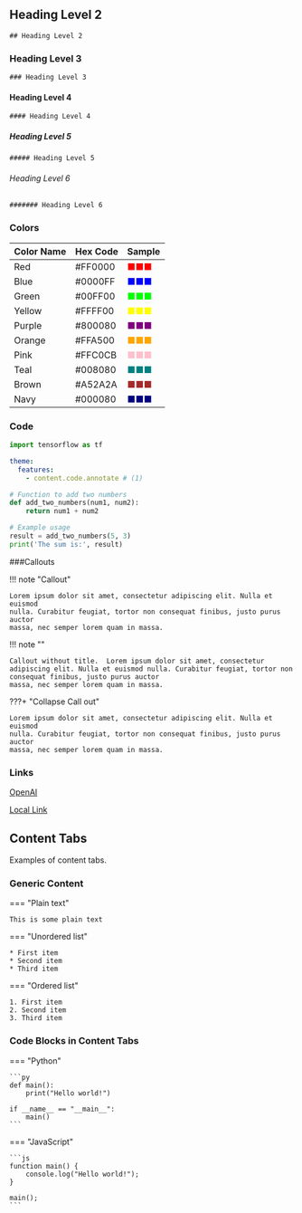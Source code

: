 

## Heading Level 2
``` 
## Heading Level 2
```

### Heading Level 3
``` 
### Heading Level 3
```

#### Heading Level 4
``` 
#### Heading Level 4
```

##### Heading Level 5
``` 
##### Heading Level 5
```

###### Heading Level 6
``` 
####### Heading Level 6
```



### Colors

| Color Name | Hex Code | Sample |
|------------|----------|---------|
| Red        | #FF0000  | <span style="color:#FF0000">■■■</span> |
| Blue       | #0000FF  | <span style="color:#0000FF">■■■</span> |
| Green      | #00FF00  | <span style="color:#00FF00">■■■</span> |
| Yellow     | #FFFF00  | <span style="color:#FFFF00">■■■</span> |
| Purple     | #800080  | <span style="color:#800080">■■■</span> |
| Orange     | #FFA500  | <span style="color:#FFA500">■■■</span> |
| Pink       | #FFC0CB  | <span style="color:#FFC0CB">■■■</span> |
| Teal       | #008080  | <span style="color:#008080">■■■</span> |
| Brown      | #A52A2A  | <span style="color:#A52A2A">■■■</span> |
| Navy       | #000080  | <span style="color:#000080">■■■</span> |




### Code

``` py
import tensorflow as tf
```

``` yaml
theme:
  features:
    - content.code.annotate # (1)
```


```py title="add_numbers.py" 
# Function to add two numbers
def add_two_numbers(num1, num2):
    return num1 + num2

# Example usage
result = add_two_numbers(5, 3)
print('The sum is:', result)
```


###Callouts

!!! note "Callout"

    Lorem ipsum dolor sit amet, consectetur adipiscing elit. Nulla et euismod
    nulla. Curabitur feugiat, tortor non consequat finibus, justo purus auctor
    massa, nec semper lorem quam in massa.




!!! note ""

    Callout without title.  Lorem ipsum dolor sit amet, consectetur adipiscing elit. Nulla et euismod nulla. Curabitur feugiat, tortor non consequat finibus, justo purus auctor
    massa, nec semper lorem quam in massa.


???+ "Collapse Call out"

    Lorem ipsum dolor sit amet, consectetur adipiscing elit. Nulla et euismod
    nulla. Curabitur feugiat, tortor non consequat finibus, justo purus auctor
    massa, nec semper lorem quam in massa.





### Links

[OpenAI](https://www.openai.com)

[Local Link](./local_file.md)







## Content Tabs

Examples of content tabs.

### Generic Content

=== "Plain text"

    This is some plain text

=== "Unordered list"

    * First item
    * Second item
    * Third item

=== "Ordered list"

    1. First item
    2. Second item
    3. Third item


### Code Blocks in Content Tabs

=== "Python"

    ```py
    def main():
        print("Hello world!")

    if __name__ == "__main__":
        main()
    ```

=== "JavaScript"

    ```js
    function main() {
        console.log("Hello world!");
    }

    main();
    ```
